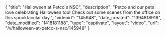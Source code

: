 {
    "title": "Halloween at Petco's NSC",
    "description": "Petco and our pets love celebrating Halloween too! Check out some scenes from the office on this spooktacular day.",
    "videoid": "145948",
    "date_created": "1394818918",
    "date_modified": "1418181188",
    "type": "captivate",
    "layout": "video",
    "url": "\/v\/halloween-at-petco-s-nsc\/145948"
}